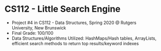 # CS112 - Little Search Engine
- Project #4 in CS112 - Data Structures, Spring 2020 @ Rutgers University, New Brunswick
- Final Grade: 100/100
- Data Structures/Algorithms Utilized: HashMaps/Hash tables, ArrayLists, efficient search methods to return top results/keyword indexes
